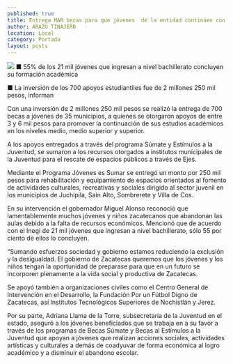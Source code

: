```yaml
---
published: true
title: Entrega MAR becas para que jóvenes  de la entidad continúen con sus estudios
author: ARAZU TINAJERO
location: Local
category: Portada
layout: posts
---
```


![](http://i.imgur.com/qqUnucIm.jpg)
■ 55% de los 21 mil jóvenes que ingresan a nivel bachillerato concluyen su formación académica

■ La inversión de los 700 apoyos estudiantiles fue de 2 millones 250 mil pesos, informan

Con una inversión de 2 millones 250 mil pesos se realizó la entrega de 700 becas a jóvenes de 35 municipios, a quienes se otorgaron apoyos de entre 3 y 6 mil pesos para promover la continuación de sus estudios académicos en los niveles medio, medio superior y superior.

A los apoyos entregados a través del programa Súmate y Estímulos a la Juventud, se sumaron a los recursos otorgados a institutos municipales de la Juventud para el rescate de espacios públicos a través de Ejes.

Mediante el Programa Jóvenes es Sumar se entregó un monto por 250 mil pesos para rehabilitación y equipamiento de espacios orientados al fomento de actividades culturales, recreativas y sociales dirigido al sector juvenil en los municipios de Juchipila, Saín Alto, Sombrerete y Villa de Cos.

En su intervención el gobernador Miguel Alonso reconoció que lamentablemente muchos jóvenes y niños zacatecanos que abandonan las aulas debido a la falta de recursos económicos. Mencionó que de acuerdo con el Inegi de 21 mil jóvenes que ingresan a nivel bachillerato, sólo 55 por ciento de ellos lo concluyen.

“Sumando esfuerzos sociedad y gobierno estamos reduciendo la exclusión y la desigualdad. El gobierno de Zacatecas queremos que los jóvenes y los niños tengan la oportunidad de preparase para que en un futuro se incorporen plenamente a la vida social y productiva de Zacatecas.

Se apoyó también a organizaciones civiles como el Centro General de Intervención en el Desarrollo, la Fundación Por un Fútbol Digno de Zacatecas, así Institutos Tecnológicos Superiores de Nochistlán y Jerez.

Por su parte, Adriana Llama de la Torre, subsecretaria de la Juventud en el estado, aseguró a los jóvenes beneficiados que se trabaja en a su favor a través de los programas de Becas Súmate y Becas al Estímulos a la Juventud que apoyan a jóvenes que realizan acciones sociales, actividades artísticas y culturales a demás de coadyuvar de forma económica al logro académico y a disminuir el abandono escolar.
